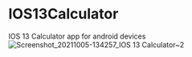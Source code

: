 # IOS13Calculator
IOS 13 Calculator app for android devices
![Screenshot_20211005-134257_IOS 13 Calculator~2](https://user-images.githubusercontent.com/63315306/137896172-7d25e38a-f106-4641-8149-384b6eb25c8c.jpg)
